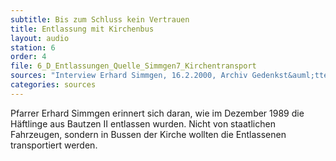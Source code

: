 ```yaml
---
subtitle: Bis zum Schluss kein Vertrauen
title: Entlassung mit Kirchenbus
layout: audio
station: 6
order: 4
file: 6_D_Entlassungen_Quelle_Simmgen7_Kirchentransport
sources: "Interview Erhard Simmgen, 16.2.2000, Archiv Gedenkst&auml;tte Bautzen."
categories: sources
---
```

Pfarrer Erhard Simmgen erinnert sich daran, wie im Dezember 1989 die H&auml;ftlinge aus Bautzen II entlassen wurden. Nicht von staatlichen Fahrzeugen, sondern in Bussen der Kirche wollten die Entlassenen transportiert werden.